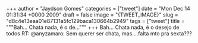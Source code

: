 
+++
author = "Jaydson Gomes"
categories = ["tweet"]
date = "Mon Dec 14 01:31:34 +0000 2009"
draft = false
image = "{TWEET_IMAGE}"
slug = "d8c4e13eaa01e87131a5fc129baca130664b2949"
tags = ["tweet"]
title = """Bah... Chata nada, é o de..."""
+++
Bah... Chata nada, é o desejo de todos  RT: @anyzamaro: Sem querer ser chata, mas....falta mto pra sexta???
